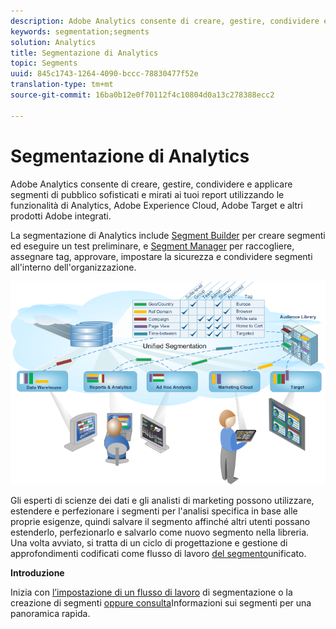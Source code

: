 ```yaml
---
description: Adobe Analytics consente di creare, gestire, condividere e applicare segmenti di pubblico sofisticati e mirati ai tuoi report utilizzando le funzionalità di Analytics, Adobe Experience Cloud, Adobe Target e altri prodotti Adobe integrati.
keywords: segmentation;segments
solution: Analytics
title: Segmentazione di Analytics
topic: Segments
uuid: 845c1743-1264-4090-bccc-78830477f52e
translation-type: tm+mt
source-git-commit: 16ba0b12e0f70112f4c10804d0a13c278388ecc2

---
```



# Segmentazione di Analytics

Adobe Analytics consente di creare, gestire, condividere e applicare segmenti di pubblico sofisticati e mirati ai tuoi report utilizzando le funzionalità di Analytics, Adobe Experience Cloud, Adobe Target e altri prodotti Adobe integrati.

La segmentazione di Analytics include [Segment Builder](/help/components/c-segmentation/c-segmentation-workflow/seg-workflow.md) per creare segmenti ed eseguire un test preliminare, e [Segment Manager](/help/components/c-segmentation/c-segmentation-workflow/seg-workflow.md) per raccogliere, assegnare tag, approvare, impostare la sicurezza e condividere segmenti all'interno dell'organizzazione.

![](assets/seg__overview.png)

Gli esperti di scienze dei dati e gli analisti di marketing possono utilizzare, estendere e perfezionare i segmenti per l'analisi specifica in base alle proprie esigenze, quindi salvare il segmento affinché altri utenti possano estenderlo, perfezionarlo e salvarlo come nuovo segmento nella libreria. Una volta avviato, si tratta di un ciclo di progettazione e gestione di approfondimenti codificati come flusso di lavoro [del segmento](/help/components/c-segmentation/c-segmentation-workflow/seg-workflow.md)unificato.

**Introduzione**

Inizia con [l’impostazione di un flusso di lavoro](/help/components/c-segmentation/c-segmentation-workflow/seg-workflow.md) di segmentazione o la creazione di segmenti [oppure consulta](/help/components/c-segmentation/c-segmentation-workflow/seg-build.md)Informazioni sui segmenti [](/help/components/c-segmentation/seg-overview.md) per una panoramica rapida.
